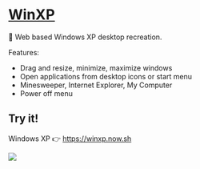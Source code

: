 # [WinXP](https://winxp.now.sh)

🏁 Web based Windows XP desktop recreation.

Features:

- Drag and resize, minimize, maximize windows
- Open applications from desktop icons or start menu
- Minesweeper, Internet Explorer, My Computer
- Power off menu

## Try it!

Windows XP 👉 https://winxp.now.sh

![](https://i.imgur.com/ElP0rFN.gif)
